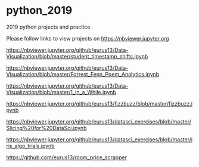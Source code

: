 # python_2019
2019 python projects and practice

Please follow links to view projects on https://nbviewer.jupyter.org


https://nbviewer.jupyter.org/github/eurus13/Data-Visualization/blob/master/student_timestamp_shifts.ipynb

https://nbviewer.jupyter.org/github/eurus13/Data-Visualization/blob/master/Forrest_Fenn_Poem_Analytics.ipynb

https://nbviewer.jupyter.org/github/eurus13/Data-Visualization/blob/master/1_in_a_While.ipynb

https://nbviewer.jupyter.org/github/eurus13/fizzbuzz/blob/master/fizzbuzz.ipynb

https://nbviewer.jupyter.org/github/eurus13/datasci_exercises/blob/master/Slicing%20for%20DataSci.ipynb

https://nbviewer.jupyter.org/github/eurus13/datasci_exercises/blob/master/iris_algo_trials.ipynb

https://github.com/eurus13/room_price_scrapper



